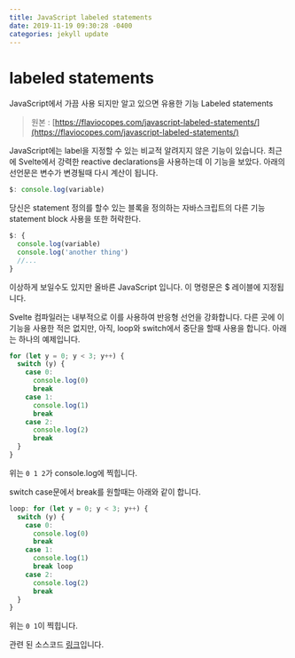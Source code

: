```yaml
---
title: JavaScript labeled statements
date: 2019-11-19 09:30:28 -0400
categories: jekyll update
---
```


# labeled statements

JavaScript에서 가끔 사용 되지만 알고 있으면 유용한 기능 Labeled statements

> 원본 : [https://flaviocopes.com/javascript-labeled-statements/](https://flaviocopes.com/javascript-labeled-statements/)

JavaScript에는 label을 지정할 수 있는 비교적 알려지지 않은 기능이 있습니다.
최근에 Svelte에서 강력한 reactive declarations을 사용하는데 이 기능을 보았다.
아래의 선언문은 변수가 변경될때 다시 계산이 됩니다.

``` javascript
$: console.log(variable)
```

당신은 statement 정의를 할수 있는 블록을 정의하는 자바스크립트의 다른 기능 statement block 사용을 또한 허락한다.

``` javascript
$: {
  console.log(variable)
  console.log('another thing')
  //...
}
```

이상하게 보일수도 있지만 올바른 JavaScript 입니다.
이 명령문은 $ 레이블에 지정됩니다.

Svelte 컴파일러는 내부적으로 이를 사용하여 반응형 선언을 강화합니다.
다른 곳에 이 기능을 사용한 적은 없지만, 아직, loop와 switch에서 중단을 할때 사용을 합니다.
아래는 하나의 예제입니다.

``` javascript
for (let y = 0; y < 3; y++) {
  switch (y) {
    case 0:
      console.log(0)
      break
    case 1:
      console.log(1)
      break
    case 2:
      console.log(2)
      break
  }
}
```
위는 `0 1 2`가 console.log에 찍힙니다.

switch case문에서 break를 원할때는 아래와 같이 합니다.

``` javascript
loop: for (let y = 0; y < 3; y++) {
  switch (y) {
    case 0:
      console.log(0)
      break
    case 1:
      console.log(1)
      break loop
    case 2:
      console.log(2)
      break
  }
}
```

위는 `0 1`이 찍힙니다.

관련 된 소스코드 [링크](https://github.com/flaviocopes/website-content/blob/content/post/javascript/javascript-labeled-statements/index.md)입니다.